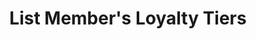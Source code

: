 ---
title: List Member's Loyalty Tiers
type: endpoint
category: 639ba2628407100061f5faac
slug: get-member-loyalty-tier
parentDoc: 639ba2658407100061f5fab6
hidden: false
order: 39
---